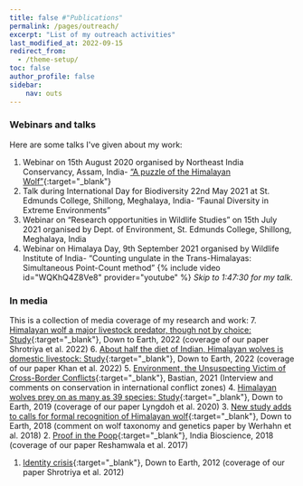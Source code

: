 ```yaml
---
title: false #"Publications"
permalink: /pages/outreach/
excerpt: "List of my outreach activities"
last_modified_at: 2022-09-15
redirect_from:
  - /theme-setup/
toc: false
author_profile: false
sidebar:
    nav: outs
---
```

### Webinars and talks
Here are some talks I've given about my work:
1.	Webinar on 15th August 2020 organised by Northeast India Conservancy, Assam, India- [“A puzzle of the Himalayan Wolf”](https://www.facebook.com/watch/live/?ref=watch_permalink&v=975971179514798){:target="_blank"}
2.	Talk during International Day for Biodiversity 22nd May 2021 at St. Edmunds College, Shillong, Meghalaya, India- “Faunal Diversity in Extreme Environments”
3.	Webinar on “Research opportunities in Wildlife 	Studies” on 15th July 2021 organised by Dept. of Environment, St. Edmunds College, Shillong, Meghalaya, India
4.	Webinar on Himalaya Day, 9th September 2021 organised by Wildlife Institute of India- “Counting ungulate in the Trans-Himalayas: Simultaneous Point-Count method”
{% include video id="WQKhQ4Z8Ve8" provider="youtube" %}
*Skip to 1:47:30 for my talk.*

### In media
This is a collection of media coverage of my research and work:
7.	[Himalayan wolf a major livestock predator, though not by choice: Study](https://www.downtoearth.org.in/test/news/himalayan-wolf-a-major-livestock-predator-though-not-by-choice-study-83610){:target="_blank"}, Down to Earth, 2022 (coverage of our paper Shrotriya et al. 2022)
6.	[About half the diet of Indian, Himalayan wolves is domestic livestock: Study](https://www.downtoearth.org.in/news/wildlife-biodiversity/about-half-the-diet-of-indian-himalayan-wolves-is-domestic-livestock-study-81974){:target="_blank"}, Down to Earth, 2022 (coverage of our paper Khan et al. 2022)
5.	[Environment, the Unsuspecting Victim of Cross-Border Conflicts](https://thebastion.co.in/politics-and/environment-the-unsuspecting-victim-of-cross-border-conflicts/){:target="_blank"}, Bastian, 2021 (Interview and comments on conservation in international conflict zones)
4.	[Himalayan wolves prey on as many as 39 species: Study](https://www.downtoearth.org.in/news/wildlife-biodiversity/himalayan-wolves-prey-on-as-many-as-39-species-study-66163){:target="_blank"}, Down to Earth, 2019 (coverage of our paper Lyngdoh et al. 2020)
3.	[New study adds to calls for formal recognition of Himalayan wolf](https://www.downtoearth.org.in/news/wildlife-biodiversity/new-study-adds-to-calls-for-formal-recognition-of-himalayan-wolf-62200){:target="_blank"}, Down to Earth, 2018 (comment on wolf taxonomy and genetics paper by Werhahn et al. 2018)
2.	[Proof in the Poop](https://indiabioscience.org/news/2018/proof-in-the-poop){:target="_blank"}, India Bioscience, 2018  (coverage of our paper Reshamwala et al. 2017)
1.	[Identity crisis](https://www.downtoearth.org.in/news/identity-crisis-39687){:target="_blank"}, Down to Earth, 2012 (coverage of our paper Shrotriya et al. 2012)
